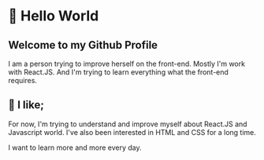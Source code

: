 # 👋 Hello World

## Welcome to my Github Profile

I am a person trying to improve herself on the front-end. Mostly I'm work with React.JS. And I'm trying to learn everything what the front-end requires.

## 💖 I like;

For now, I'm trying to understand and improve myself about React.JS and Javascript world. I've also been interested in HTML and CSS for a long time.

I want to learn more and more every day.
